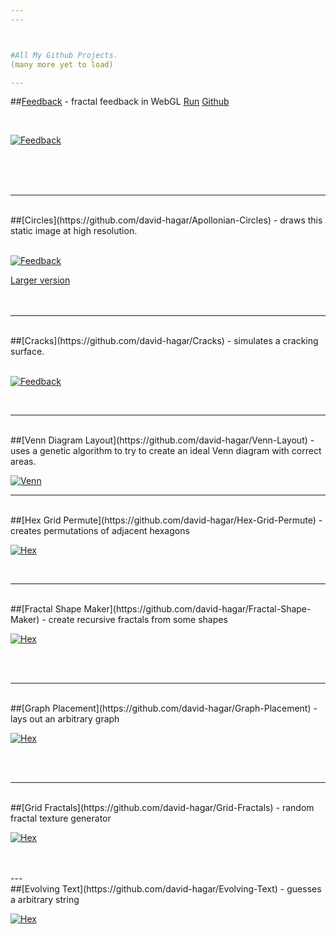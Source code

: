 ```yaml
---
---



#All My Github Projects.
(many more yet to load)

---
```


##[Feedback](http://david-hagar.github.io/Fractal-Feedback/) - fractal feedback in WebGL 
[Run](http://david-hagar.github.io/Fractal-Feedback/) [Github](https://github.com/david-hagar/Fractal-Feedback)

<br>

[![Feedback]( images/feedback.png )](http://david-hagar.github.io/Fractal-Feedback/)

<br><br><br>

---
<br>
##[Circles](https://github.com/david-hagar/Apollonian-Circles) - draws this static image at high resolution.
<br><br>

[![Feedback]( images/apollonian.png )](https://github.com/david-hagar/Apollonian-Circles)


[Larger version](https://raw.github.com/david-hagar/Apollonian-Circles/master/circles-screens/screen0.png)
<br><br><br>

---
<br>
##[Cracks](https://github.com/david-hagar/Cracks) - simulates a cracking surface.
<br><br>

[![Feedback]( images/cracks.png )](https://github.com/david-hagar/Cracks)

<br>

---

<br>
##[Venn Diagram Layout](https://github.com/david-hagar/Venn-Layout) - uses a genetic algorithm to try to create an ideal Venn diagram with correct areas.

[![Venn]( images/venn.png )](https://github.com/david-hagar/Venn-Layout)

---

<br>
##[Hex Grid Permute](https://github.com/david-hagar/Hex-Grid-Permute) - creates permutations of adjacent hexagons
<br>

[![Hex]( images/hex.png )](https://github.com/david-hagar/Hex-Grid-Permute)

<br>


---

<br>
##[Fractal Shape Maker](https://github.com/david-hagar/Fractal-Shape-Maker) - create recursive fractals from some shapes
<br>

[![Hex]( images/fsm.png )](https://github.com/david-hagar/Fractal-Shape-Maker)


<br>
<br>




---

<br>
##[Graph Placement](https://github.com/david-hagar/Graph-Placement) - lays out an arbitrary graph
<br>

[![Hex]( images/graph-placement.png )](https://github.com/david-hagar/Graph-Placement)


<br>
<br>


---

<br>
##[Grid Fractals](https://github.com/david-hagar/Grid-Fractals) - random fractal texture generator
<br>

[![Hex]( images/grid-fractal.png )](https://github.com/david-hagar/Grid-Fractals)


<br>
<br>
---

<br>
##[Evolving Text](https://github.com/david-hagar/Evolving-Text) - guesses a arbitrary string
<br>

[![Hex]( images/evolText.png )](https://github.com/david-hagar/Evolving-Text)


<br>
<br>
<br>
<br>
<br>
<br>






